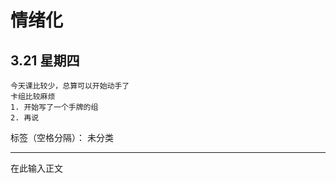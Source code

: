 ﻿# 情绪化

## 3.21 星期四
    今天课比较少，总算可以开始动手了
    卡组比较麻烦
    1. 开始写了一个手牌的组
    2. 再说

标签（空格分隔）： 未分类

---

在此输入正文




